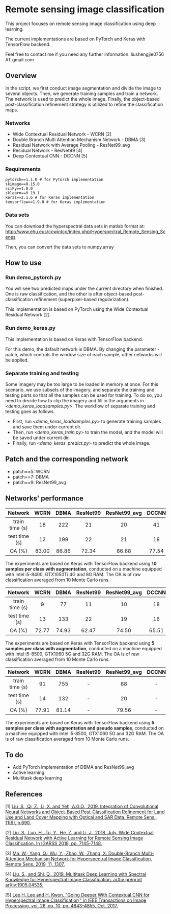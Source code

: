# Remote sensing image classification
This project focuses on remote sensing image classification using deep learning. 

The current implementations are based on PyTorch and Keras with TensorFlow backend. 

Feel free to contact me if you need any further information: liushengjie0756 AT gmail.com 

## Overview
In the script, we first conduct image segmentation and divide the image to several objects.
Then, we generate training samples and train a network. The network is used to predict the whole image.
Finally, the object-based post-classification refinement strategy is utilized to refine the classification maps.

### Networks
- Wide Contextual Residual Network - WCRN [2]
- Double Branch Multi Attention Mechanism Network - DBMA [3]
- Residual Network with Average Pooling - ResNet99_avg
- Residual Network - ResNet99 [4]
- Deep Contextual CNN - DCCNN [5]

### Requirements
    pytorch==1.1.0 # for PyTorch implementation
    skimage==0.15.0
    sciPy==1.0.0
    sklearn==0.19.1
    keras==2.1.6 # for Keras implementation
    tensorflow==1.9.0 # for Keras implementation
    
### Data sets
You can download the hyperspectral data sets in matlab format at: http://www.ehu.eus/ccwintco/index.php/Hyperspectral_Remote_Sensing_Scenes

Then, you can convert the data sets to numpy.array

## How to use
### Run demo_pytorch.py
You will see two predicted maps under the current directory when finished.
One is raw classification, and the other is after object-based post-classification refinement (superpixel-based regularization).

This implementation is based on PyTorch using the Wide Contextual Residual Network [2].

### Run demo_keras.py
This implementation is based on Keras with TensorFlow backend.

For this demo, the dafault network is DBMA. By changing the parameter - patch, which controls the window size of each sample, other networks will be applied.

### Separate training and testing
Some imagery may be too large to be loaded in memory at once. For this scenario, we use subsets of the imagery, and separate the training and testing parts so that all the samples can be used for training. To do so, you need to decide how to clip the imagery and fill in the arguments in <*demo_keras_loadsamples.py*>. The workflow of separate training and testing goes as follows.

- First, run   <*demo_keras_loadsamples.py*>   to generate training samples and save them under current dir.
- Then, run   <*demo_keras_train.py*>   to train the model, and the model will be saved under current dir.
- Finally, run   <*demo_keras_predict.py*>   to predict the whole image.

## Patch and the corresponding network
- patch==5: WCRN
- patch==7: DBMA
- patch==9: ResNet99_avg

## Networks' performance
Network | WCRN | DBMA | ResNet99 | ResNet99_avg | DCCNN
:-: | :-: | :-: | :-: | :-: | :-:
train time (s) | 18 | 222 | 21 | 20 | 41 | 
test time (s) | 12| 199 | 22 | 21 | 18 |
OA (%) | 83.00 | 86.86 | 72.34 | 86.68 | 77.54 |

The experiments are based on Keras with TensorFlow backend using **10 samples per class with augmentation**, conducted on a machine equipped with Intel i5-8400, GTX1050Ti 4G and 8G RAM. The OA is of raw classification averaged from 10 Monte Carlo runs.


Network | WCRN | DBMA | ResNet99 | ResNet99_avg | DCCNN
:-: | :-: | :-: | :-: | :-: | :-:
train time (s) | 9 | 77 | 11 | 10 | 18 | 
test time (s) | 13| 133 | 22 | 19 | 16 |
OA (%) | 72.77 | 74.93 | 62.47 | 74.50 | 65.51 |

The experiments are based on Keras with TensorFlow backend using **5 samples per class with augmentation**, conducted on a machine equipped with Intel i5-8500, GTX1060 5G and 32G RAM. The OA is of raw classification averaged from 10 Monte Carlo runs.


Network | WCRN | DBMA | ResNet99 | ResNet99_avg | DCCNN
:-: | :-: | :-: | :-: | :-: | :-:
train time (s) | 91 | 755 | - | 88 | - | 
test time (s) | 14 | 132 | - | 20 | - |
OA (%) | 77.91 | 81.14 | - | 79.56 | - |

The experiments are based on Keras with TensorFlow backend using **5 samples per class with augmentation and pseudo samples**, conducted on a machine equipped with Intel i5-8500, GTX1060 5G and 32G RAM. The OA is of raw classification averaged from 10 Monte Carlo runs.

## To do
- Add PyTorch implementation of DBMA and ResNet99_avg
- Active learning
- Multitask deep learning

## References
  [1] [Liu, S., Qi, Z., Li, X. and Yeh, A.G.O., 2019. Integration of Convolutional Neural Networks and Object-Based Post-Classification
Refinement for Land Use and Land Cover Mapping with Optical and SAR Data. Remote Sens., 11(6), p.690.](https://doi.org/10.3390/rs11060690)

  [2] [Liu, S., Luo, H., Tu, Y., He, Z. and Li, J., 2018, July. Wide Contextual Residual Network with Active Learning for Remote
Sensing Image Classification. In IGARSS 2018, pp. 7145-7148.](https://doi.org/10.1109/IGARSS.2018.8517855)

  [3] [Ma, W.; Yang, Q.; Wu, Y.; Zhao, W.; Zhang, X. Double-Branch Multi-Attention Mechanism Network for Hyperspectral Image Classification. Remote Sens. 2019, 11, 1307.](https://doi.org/10.3390/rs11111307)
  
  [4] [Liu, S., and Shi, Q., 2019. Multitask Deep Learning with Spectral Knowledge for Hyperspectral Image Classification. arXiv preprint arXiv:1905.04535.](https://arxiv.org/abs/1905.04535)
 
  [5] [Lee H. Lee and H. Kwon, "Going Deeper With Contextual CNN for Hyperspectral Image Classification," in IEEE Transactions on Image Processing, vol. 26, no. 10, pp. 4843-4855, Oct. 2017.](https://doi.org/10.1109/TIP.2017.2725580)
